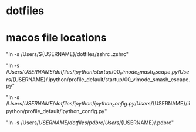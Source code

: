 # dotfiles

# macos file locations

"ln -s /Users/${USERNAME}/dotfiles/zshrc .zshrc"

"ln -s /Users/${USERNAME}/dotfiles/ipython/startup/00_vimode_smash_escape.py /Users/${USERNAME}/.ipython/profile_default/startup/00_vimode_smash_escape.py"

"ln -s /Users/${USERNAME}/dotfiles/ipython/ipython_config.py /Users/${USERNAME}/.ipython/profile_default/ipython_config.py"

"ln -s /Users/${USERNAME}/dotfiles/pdbrc /Users/${USERNAME}/.pdbrc"

